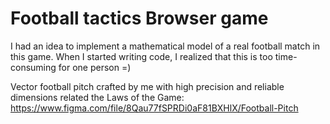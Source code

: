 # Football tactics Browser game

I had an idea to implement a mathematical model of a real football match in this game.
When I started writing code, I realized that this is too time-consuming for one person =)

Vector football pitch crafted by me with high precision and reliable dimensions related the Laws of the Game:
https://www.figma.com/file/8Qau77fSPRDi0aF81BXHlX/Football-Pitch
